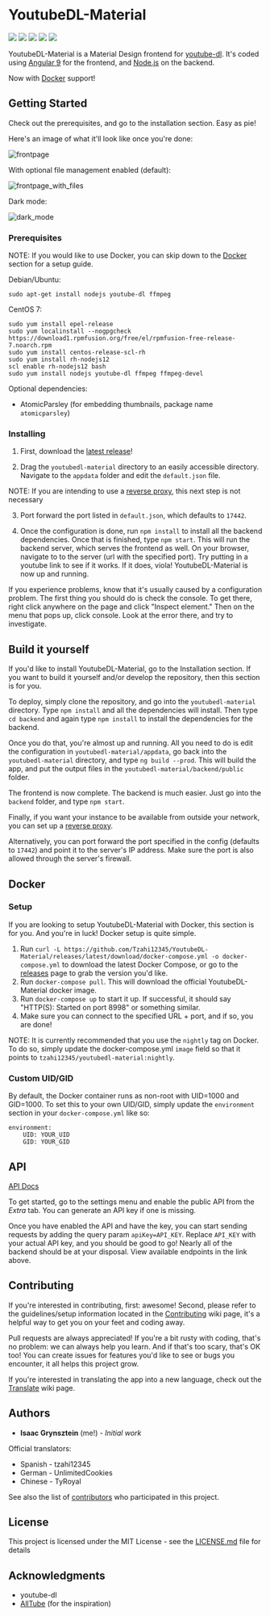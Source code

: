 # YoutubeDL-Material
[![](https://img.shields.io/docker/pulls/tzahi12345/youtubedl-material.svg)](https://hub.docker.com/r/tzahi12345/youtubedl-material)
[![](https://img.shields.io/docker/image-size/tzahi12345/youtubedl-material?sort=date)](https://hub.docker.com/r/tzahi12345/youtubedl-material)
[![](https://img.shields.io/badge/%E2%86%91_Deploy_to-Heroku-7056bf.svg)](https://heroku.com/deploy?template=https://github.com/Tzahi12345/YoutubeDL-Material)
[![](https://img.shields.io/github/issues/Tzahi12345/YoutubeDL-Material)](https://github.com/Tzahi12345/YoutubeDL-Material/issues)
[![](https://img.shields.io/github/license/Tzahi12345/YoutubeDL-Material)](https://github.com/Tzahi12345/YoutubeDL-Material/blob/master/LICENSE.md)


YoutubeDL-Material is a Material Design frontend for [youtube-dl](https://rg3.github.io/youtube-dl/). It's coded using [Angular 9](https://angular.io/) for the frontend, and [Node.js](https://nodejs.org/) on the backend.

Now with [Docker](#Docker) support!

## Getting Started

Check out the prerequisites, and go to the installation section. Easy as pie!

Here's an image of what it'll look like once you're done:

![frontpage](https://i.imgur.com/w8iofbb.png)

With optional file management enabled (default):

![frontpage_with_files](https://i.imgur.com/FTATqBM.png)

Dark mode:

![dark_mode](https://i.imgur.com/r5ZtBqd.png)

### Prerequisites

NOTE: If you would like to use Docker, you can skip down to the [Docker](#Docker) section for a setup guide.

Debian/Ubuntu:
```
sudo apt-get install nodejs youtube-dl ffmpeg
```

CentOS 7:
```
sudo yum install epel-release
sudo yum localinstall --nogpgcheck https://download1.rpmfusion.org/free/el/rpmfusion-free-release-7.noarch.rpm
sudo yum install centos-release-scl-rh
sudo yum install rh-nodejs12
scl enable rh-nodejs12 bash
sudo yum install nodejs youtube-dl ffmpeg ffmpeg-devel
```

Optional dependencies:
* AtomicParsley (for embedding thumbnails, package name `atomicparsley`)

### Installing

1. First, download the [latest release](https://github.com/Tzahi12345/YoutubeDL-Material/releases/latest)!

2. Drag the `youtubedl-material` directory to an easily accessible directory. Navigate to the `appdata` folder and edit the `default.json` file.

NOTE: If you are intending to use a [reverse proxy](https://github.com/Tzahi12345/YoutubeDL-Material/wiki/Reverse-Proxy-Setup), this next step is not necessary

3. Port forward the port listed in `default.json`, which defaults to `17442`.

4. Once the configuration is done, run `npm install` to install all the backend dependencies. Once that is finished, type `npm start`. This will run the backend server, which serves the frontend as well. On your browser, navigate to to the server (url with the specified port). Try putting in a youtube link to see if it works. If it does, viola! YoutubeDL-Material is now up and running.

If you experience problems, know that it's usually caused by a configuration problem. The first thing you should do is check the console. To get there, right click anywhere on the page and click "Inspect element." Then on the menu that pops up, click console. Look at the error there, and try to investigate.

## Build it yourself

If you'd like to install YoutubeDL-Material, go to the Installation section. If you want to build it yourself and/or develop the repository, then this section is for you.

To deploy, simply clone the repository, and go into the `youtubedl-material` directory. Type `npm install` and all the dependencies will install. Then type `cd backend` and again type `npm install` to install the dependencies for the backend.

Once you do that, you're almost up and running. All you need to do is edit the configuration in `youtubedl-material/appdata`, go back into the `youtubedl-material` directory, and type `ng build --prod`. This will build the app, and put the output files in the `youtubedl-material/backend/public` folder.

The frontend is now complete. The backend is much easier. Just go into the `backend` folder, and type `npm start`.

Finally, if you want your instance to be available from outside your network, you can set up a [reverse proxy](https://github.com/Tzahi12345/YoutubeDL-Material/wiki/Reverse-Proxy-Setup).

Alternatively, you can port forward the port specified in the config (defaults to `17442`) and point it to the server's IP address. Make sure the port is also allowed through the server's firewall.

## Docker

### Setup

If you are looking to setup YoutubeDL-Material with Docker, this section is for you. And you're in luck! Docker setup is quite simple.

1. Run `curl -L https://github.com/Tzahi12345/YoutubeDL-Material/releases/latest/download/docker-compose.yml -o docker-compose.yml` to download the latest Docker Compose, or go to the [releases](https://github.com/Tzahi12345/YoutubeDL-Material/releases/) page to grab the version you'd like.
2. Run `docker-compose pull`. This will download the official YoutubeDL-Material docker image.
3. Run `docker-compose up` to start it up. If successful, it should say "HTTP(S): Started on port 8998" or something similar.
4. Make sure you can connect to the specified URL + port, and if so, you are done!

NOTE: It is currently recommended that you use the `nightly` tag on Docker. To do so, simply update the docker-compose.yml `image` field so that it points to `tzahi12345/youtubedl-material:nightly`.

### Custom UID/GID

By default, the Docker container runs as non-root with UID=1000 and GID=1000. To set this to your own UID/GID, simply update the `environment` section in your `docker-compose.yml` like so:

```
environment:
    UID: YOUR_UID
    GID: YOUR_GID
```

## API

[API Docs](https://youtubedl-material.stoplight.io/docs/youtubedl-material/Public%20API%20v1.yaml)

To get started, go to the settings menu and enable the public API from the *Extra* tab. You can generate an API key if one is missing.

Once you have enabled the API and have the key, you can start sending requests by adding the query param `apiKey=API_KEY`. Replace `API_KEY` with your actual API key, and you should be good to go! Nearly all of the backend should be at your disposal. View available endpoints in the link above.

## Contributing

If you're interested in contributing, first: awesome! Second, please refer to the guidelines/setup information located in the [Contributing](https://github.com/Tzahi12345/YoutubeDL-Material/wiki/Contributing) wiki page, it's a helpful way to get you on your feet and coding away.

Pull requests are always appreciated! If you're a bit rusty with coding, that's no problem: we can always help you learn. And if that's too scary, that's OK too! You can create issues for features you'd like to see or bugs you encounter, it all helps this project grow.

If you're interested in translating the app into a new language, check out the [Translate](https://github.com/Tzahi12345/YoutubeDL-Material/wiki/Translate) wiki page.

## Authors

* **Isaac Grynsztein** (me!) - *Initial work*

Official translators:
* Spanish - tzahi12345
* German - UnlimitedCookies
* Chinese - TyRoyal

See also the list of [contributors](https://github.com/your/project/contributors) who participated in this project.

## License

This project is licensed under the MIT License - see the [LICENSE.md](LICENSE.md) file for details

## Acknowledgments

* youtube-dl
* [AllTube](https://github.com/Rudloff/alltube) (for the inspiration)
